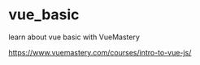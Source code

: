 # vue_basic
learn about vue basic with VueMastery

https://www.vuemastery.com/courses/intro-to-vue-js/

